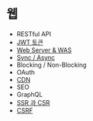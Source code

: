 # 웹
- RESTful API
- [JWT 토큰](./web_jwt.md)
- [Web Server & WAS](./web_ws_was.md)
- [Sync / Async](./web_sync_async.md)
- Blocking / Non-Blocking
- OAuth
- [CDN](./web_cdn.md)
- SEO
- GraphQL
- [SSR 과 CSR](./web_csr_ssr.md)
- [CSRF](./web_csrf.md)
